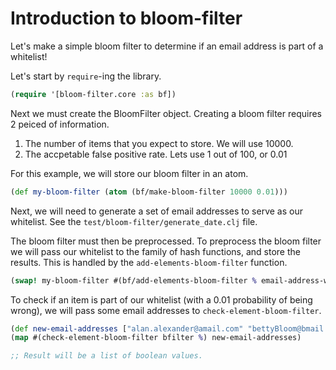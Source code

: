 # Introduction to bloom-filter

Let's make a simple bloom filter to determine if an email address is part of a whitelist!

Let's start by `require`-ing the library.

```clj
(require '[bloom-filter.core :as bf])
```

Next we must create the BloomFilter object. Creating a bloom filter requires 2 peiced of information.

1. The number of items that you expect to store. We will use 10000.
2. The accpetable false positive rate. Lets use 1 out of 100, or 0.01

For this example, we will store our bloom filter in an atom.

```clj
(def my-bloom-filter (atom (bf/make-bloom-filter 10000 0.01)))
```

Next, we will need to generate a set of email addresses to serve as our whitelist. See the `test/bloom-filter/generate_date.clj` file.

The bloom filter must then be preprocessed. To preprocess the bloom filter we will pass our whitelist to the family of hash functions, and store the results. This is handled by the `add-elements-bloom-filter` function.

```clj
(swap! my-bloom-filter #(bf/add-elements-bloom-filter % email-address-whitelist))
```

To check if an item is part of our whitelist (with a 0.01 probability of being wrong), we will pass some email addresses to `check-element-bloom-filter`.

```clj
(def new-email-addresses ["alan.alexander@amail.com" "bettyBloom@bmail.net" "chris.Campbell@cmail.org" "danielDougal@dmail.edu"])
(map #(check-element-bloom-filter bfilter %) new-email-addresses)

;; Result will be a list of boolean values.

```

